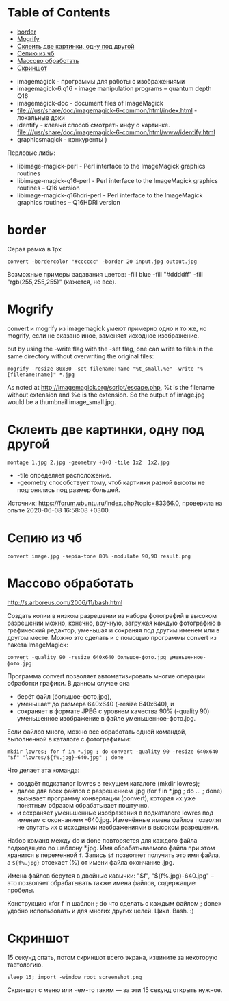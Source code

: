 
# Table of Contents

-   [border](#org4be871b)
-   [Mogrify](#orga415c49)
-   [Склеить две картинки, одну под другой](#orgf94a5ad)
-   [Сепию из чб](#orge1888d8)
-   [Массово обработать](#orgb7ca317)
-   [Скриншот](#orgb2b7cfa)

<div class="preview" id="org70f079b">

</div>

-   imagemagick - программы для работы с изображениями
-   imagemagick-6.q16 - image manipulation programs &#x2013; quantum depth Q16
-   imagemagick-doc - document files of ImageMagick
-   <file:///usr/share/doc/imagemagick-6-common/html/index.html> - локальные доки
-   identify - клёвый способ смотреть инфу о картинке. <file:///usr/share/doc/imagemagick-6-common/html/www/identify.html>
-   graphicsmagick - конкуренты )

Перловые либы:

-   libimage-magick-perl - Perl interface to the ImageMagick graphics routines
-   libimage-magick-q16-perl - Perl interface to the ImageMagick graphics routines &#x2013; Q16 version
-   libimage-magick-q16hdri-perl - Perl interface to the ImageMagick graphics routines &#x2013; Q16HDRI version


<a id="org4be871b"></a>

# border

Серая рамка в 1px

    convert -bordercolor "#cccccc" -border 20 input.jpg output.jpg

Возможные примеры задавания цветов: -fill blue -fill "#ddddff" -fill "rgb(255,255,255)" (кажется, не все).


<a id="orga415c49"></a>

# Mogrify

convert и mogrify из imagemagick умеют примерно одно и то же, но mogrify, если не сказано иное, заменяет исходное изображение.

but by using the -write flag with the -set flag, one can write to files in the same directory without overwriting the original files:

    mogrify -resize 80x80 -set filename:name "%t_small.%e" -write "%[filename:name]" *.jpg

As noted at <http://imagemagick.org/script/escape.php>, %t is the filename without extension and %e is the extension. So the output of image.jpg would be a thumbnail image\_small.jpg.


<a id="orgf94a5ad"></a>

# Склеить две картинки, одну под другой

    montage 1.jpg 2.jpg -geometry +0+0 -tile 1x2  1x2.jpg

-   -tile определяет расположение.
-   -geometry способствует тому, чтоб картинки разной высоты не подгонялись под размер большей.

Источник: <https://forum.ubuntu.ru/index.php?topic=83366.0>, проверила на опыте 2020-06-08 16:58:08 +0300.


<a id="orge1888d8"></a>

# Сепию из чб

    convert image.jpg -sepia-tone 80% -modulate 90,90 result.png


<a id="orgb7ca317"></a>

# Массово обработать

<http://s.arboreus.com/2006/11/bash.html>

Создать копии в низком разрешении из набора фотографий в высоком разрешении можно, конечно, вручную, загружая каждую фотографию в графический редактор, уменьшая и сохраняя под другим именем или в другом месте. Можно это сделать и с помощью программы convert из пакета ImageMagick:

    convert -quality 90 -resize 640x640 большое-фото.jpg уменьшенное-фото.jpg

Программа convert позволяет автоматизировать многие операции обработки графики. В данном случае она

-   берёт файл (большое-фото.jpg),
-   уменьшает до размера 640x640 (-resize 640x640), и
-   сохраняет в формате JPEG с уровнем качества 90% (-quality 90) уменьшенное изображение в файле уменьшенное-фото.jpg.

Если файлов много, можно все обработать одной командой, выполненной в каталоге с фотографиями:

    mkdir lowres; for f in *.jpg ; do convert -quality 90 -resize 640x640 "$f" "lowres/${f%.jpg}-640.jpg" ; done

Что делает эта команда:

-   создаёт подкаталог lowres в текущем каталоге (mkdir lowres);
-   далее для всех файлов с разрешением .jpg (for f in \*.jpg ; do &#x2026; ; done) вызывает программу конвертации (convert), которая их уже понятным образом обрабатывает поштучно.
-   и сохраняет уменьшенные изображения в подкаталоге lowres под именем с окончанием -640.jpg. Изменённые имена файлов позволят не спутать их с исходными изображениями в высоком разрешении.

Набор команд между do и done повторяется для каждого файла подходящего по шаблону \*.jpg. Имя обрабатываемого файла при этом хранится в переменной `f`. Запись `$f` позволяет получить это имя файла, а `${f%.jpg}` отсекает (%) от имени файла окончание .jpg.

Имена файлов берутся в двойные кавычки: "$f", "${f%.jpg}-640.jpg" &#x2013; это позволяет обрабатывать также имена файлов, содержащие пробелы.

Конструкцию «for f in шаблон ; do что сделать с каждым файлом ; done» удобно использовать и для многих других целей. Цикл. Bash. :)


<a id="orgb2b7cfa"></a>

# Скриншот

15 секунд спать, потом скриншот всего экрана, извините за некоторую тавтологию.

    sleep 15; import -window root screenshot.png

Скриншот с меню или чем-то таким — за эти 15 секунд открыть нужное.

